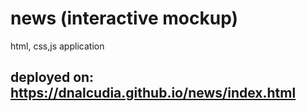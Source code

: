 # news (interactive mockup)
html, css,js application

## deployed on: https://dnalcudia.github.io/news/index.html
